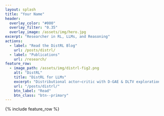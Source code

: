 ```yaml
---
layout: splash
title: "Your Name"
header:
  overlay_color: "#000"
  overlay_filter: "0.35"
  overlay_image: /assets/img/hero.jpg
excerpt: "Researcher in RL, LLMs, and Reasoning"
actions:
  - label: "Read the DistRL Blog"
    url: /posts/distrl/
  - label: "Publications"
    url: /research/
feature_row:
  - image_path: /assets/img/distrl-fig2.png
    alt: "DistRL"
    title: "DistRL for LLMs"
    excerpt: "Distributional actor–critic with D-GAE & DLTV exploration."
    url: "/posts/distrl/"
    btn_label: "Read"
    btn_class: "btn--primary"
---
```


{% include feature_row %}
